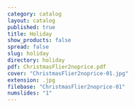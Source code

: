 ```yaml
---
category: catalog
layout: catalog
published: true
title: Holiday
show_products: false
spread: false
slug: holiday
directory: holiday
pdf: ChristmasFlier2noprice.pdf
cover: "ChristmasFlier2noprice-01.jpg"
extension: .jpg
filebase: "ChristmasFlier2noprice-01"
numslides: "1"
---
```


